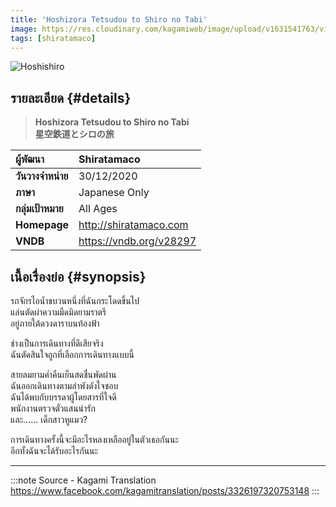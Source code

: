 ```yaml
---
title: 'Hoshizora Tetsudou to Shiro no Tabi'
image: https://res.cloudinary.com/kagamiweb/image/upload/v1631541763/visualnovel/preview/hoshishiro.jpg
tags: [shiratamaco]
---
```


![Hoshishiro](https://res.cloudinary.com/kagamiweb/image/upload/v1631541763/visualnovel/preview/hoshishiro.jpg)

## รายละเอียด {#details}

> **Hoshizora Tetsudou to Shiro no Tabi**  
> **星空鉄道とシロの旅**

| ผู้พัฒนา | Shiratamaco |
| :---- | :---- |
| **วันวางจำหน่าย** | 30/12/2020 |
| **ภาษา** | Japanese Only |
| **กลุ่มเป้าหมาย** | All Ages |
| **Homepage** | http://shiratamaco.com |
| **VNDB** | https://vndb.org/v28297 |

## เนื้อเรื่องย่อ {#synopsis}

รถจักรไอน้ำขบวนหนึ่งที่ฉันกระโดดขึ้นไป  
แล่นตัดผ่าความมืดมิดยามราตรี  
อยู่ภายใต้ดวงดาราบนท้องฟ้า  

ช่างเป็นการเดินทางที่ดีเสียจริง  
ฉันตัดสินใจถูกที่เลือกการเดินทางแบบนี้

สายลมยามค่ำคืนเย็นสดชื่นพัดผ่าน  
ฉันออกเดินทางตามลำพังดังใจชอบ  
ฉันได้พบกับบรรดาผู้โดยสารที่ใจดี  
พนักงานตรวจตั๋วแสนน่ารัก  
และ...... เด็กสาวหูแมว?  

การเดินทางครั้งนี้จะมีอะไรหลงเหลืออยู่ในตัวเธอกันนะ  
อีกทั้งฉันจะได้รับอะไรกันนะ

---
:::note Source - Kagami Translation
https://www.facebook.com/kagamitranslation/posts/3326197320753148
:::